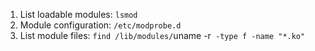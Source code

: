 1. List loadable modules: `lsmod`
2. Module configuration: `/etc/modprobe.d`
3. List module files: `find /lib/modules/`uname -r` -type f -name "*.ko"`
